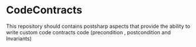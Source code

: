 # CodeContracts
This repository should contains postsharp aspects that provide the ability to write custom code contracts code (precondition , postcondition and  Invariants)
